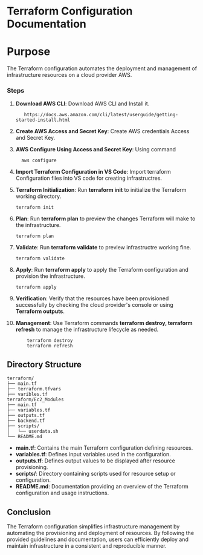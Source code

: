 # Terraform Configuration Documentation

# Purpose

The Terraform configuration automates the deployment and management of infrastructure resources on a cloud provider AWS.


### Steps

1. **Download AWS CLI**:        Download AWS CLI and Install it.

          https://docs.aws.amazon.com/cli/latest/userguide/getting-started-install.html
   
2. **Create AWS Access and Secret Key**: Create AWS credentials Access and Secret Key.


3. **AWS Configure Using Access and Secret Key**: Using command
  
         aws configure
   
4. **Import Terraform Configuration in VS Code**: Import terraform Configuration files into VS code for creating infrastructres.

10. **Terraform Initialization**: Run **terraform init** to initialize the Terraform working directory.

        terraform init
   
12. **Plan**: Run **terraform plan** to preview the changes Terraform will make to the infrastructure.

        terraform plan
    
14. **Validate**: Run **terraform validate** to preview infrastructre working fine.

        terraform validate
    
16. **Apply**: Run **terraform apply** to apply the Terraform configuration and provision the infrastructure.

        terraform apply
   
18. **Verification**: Verify that the resources have been provisioned successfully by checking the cloud provider's console or using **Terraform outputs**.
    
7. **Management**: Use Terraform commands **terraform destroy, terraform refresh** to manage the infrastructure lifecycle as needed.

           terraform destroy
           terraform refresh



## Directory Structure

```
terraform/
├── main.tf
├── terraform.tfvars
├── varibles.tf
terraform/Ec2_Modules
├── main.tf
├── variables.tf
├── outputs.tf
├── backend.tf
├── scripts/
│   └── userdata.sh
└── README.md
```

- **main.tf**: Contains the main Terraform configuration defining resources.
- **variables.tf**: Defines input variables used in the configuration.
- **outputs.tf**: Defines output values to be displayed after resource provisioning.
- **scripts/**: Directory containing scripts used for resource setup or configuration.
- **README.md**: Documentation providing an overview of the Terraform configuration and usage instructions.


## Conclusion

The Terraform configuration simplifies infrastructure management by automating the provisioning and deployment of resources. By following the provided guidelines and documentation, users can efficiently deploy and maintain infrastructure in a consistent and reproducible manner.

